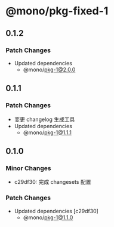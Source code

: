 # @mono/pkg-fixed-1

## 0.1.2

### Patch Changes

- Updated dependencies
  - @mono/pkg-1@2.0.0

## 0.1.1

### Patch Changes

- 变更 changelog 生成工具
- Updated dependencies
  - @mono/pkg-1@1.1.1

## 0.1.0

### Minor Changes

- c29df30: 完成 changesets 配置

### Patch Changes

- Updated dependencies [c29df30]
  - @mono/pkg-1@1.1.0

